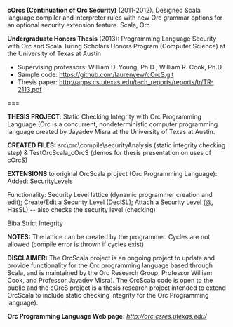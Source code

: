 **cOrcs (Continuation of Orc Security)** (2011-2012). Designed Scala language compiler and interpreter rules with new Orc grammar options for an optional security extension feature.  Scala, Orc

**Undergraduate Honors Thesis** (2013): Programming Language Security with Orc and Scala
Turing Scholars Honors Program (Computer Science) at the University of Texas at Austin
*	Supervising professors: William D. Young, Ph.D., William R. Cook, Ph.D.
*	Sample code: https://github.com/laurenyew/cOrcS.git
*	Thesis paper: http://apps.cs.utexas.edu/tech_reports/reports/tr/TR-2113.pdf

===

**THESIS PROJECT**: Static Checking Integrity with Orc Programming Language 
(Orc is a concurrent, nondeterministic computer programming language created by Jayadev Misra at the University of Texas at Austin.

**CREATED FILES:**
src\orc\compile\securityAnalysis (static integrity checking step) &
TestOrcScala_cOrcS (demos for thesis presentation on uses of cOrcS)

**EXTENSIONS** to original OrcScala project (Orc Programming Language):
Added: SecurityLevels

Functionality: 
Security Level lattice (dynamic programmer creation and edit);
Create/Edit a Security Level (DeclSL);
Attach a Security Level (@, HasSL) -- also checks the security level (checking)

Biba Strict Integrity

**NOTES:** The lattice can be created by the programmer. Cycles are not allowed (compile error is thrown if cycles exist)



**DISCLAIMER:** The OrcScala project is an ongoing project to update and provide functionality for the Orc programming language based through Scala,
and is maintained by the Orc Research Group, Professor William Cook, and Professor Jayadev Misra). The OrcScala code is open to the public and 
the cOrcS project is a thesis research project intended to extend OrcScala to include static checking integrity for the Orc Programming language).

**Orc Programming Language Web page:** *http://orc.csres.utexas.edu/*
